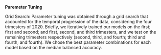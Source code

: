 **Paremeter Tuning**

Grid Search: Parameter tuning was obtained through a grid search that accounted for the temporal progression of the data, considering the four trimesters of 2020. Briefly, we iteratively trained our models on the first; first and second; and first, second, and third trimesters, and we test on the remaining trimesters respectively (second, third, and fourth; third and fourth; and fourth). We chose the best parameter combinations for each model based on the median balanced accuracy.
